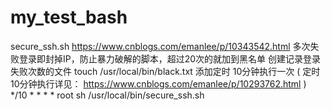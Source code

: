 # my_test_bash


secure_ssh.sh
https://www.cnblogs.com/emanlee/p/10343542.html
多次失败登录即封掉IP，防止暴力破解的脚本，超过20次的就加到黑名单
创建记录登录失败次数的文件 
touch /usr/local/bin/black.txt
添加定时 10分钟执行一次   ( 定时 10分钟执行详见： https://www.cnblogs.com/emanlee/p/10293762.html )
*/10 * * * * root  sh /usr/local/bin/secure_ssh.sh

